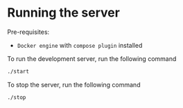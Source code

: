 # Running the server

Pre-requisites:

- `Docker engine` with `compose plugin` installed

To run the development server, run the following command

```sh
./start
```

To stop the server, run the following command

```sh
./stop
```
